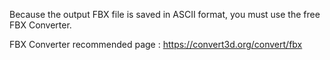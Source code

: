 Because the output FBX file is saved in ASCII format, you must use the free FBX Converter. 

FBX Converter recommended page : https://convert3d.org/convert/fbx
